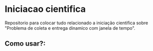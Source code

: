 # Iniciacao cientifica
Repositorio para colocar tudo relacionado a iniciação cientifica sobre "Problema de coleta e entrega dinamico com janela de tempo".

## Como usar?:




